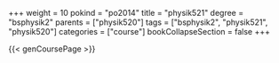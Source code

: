 +++
weight = 10
pokind = "po2014"
title = "physik521"
degree = "bsphysik2"
parents = ["physik520"]
tags = ["bsphysik2", "physik521", "physik520"]
categories = ["course"]
bookCollapseSection = false
+++

{{< genCoursePage >}}
